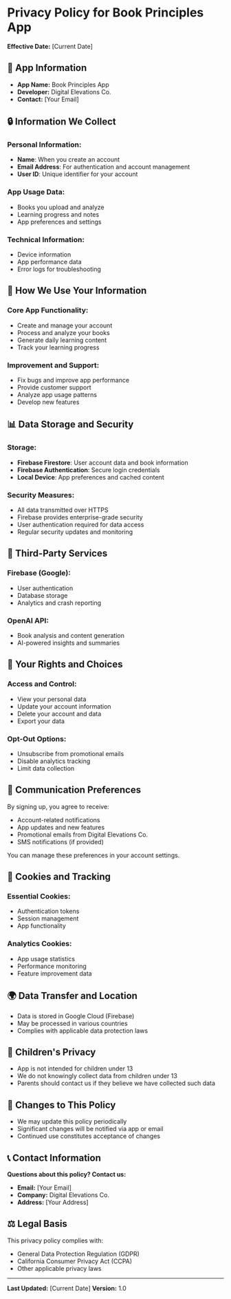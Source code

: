 # Privacy Policy for Book Principles App

**Effective Date:** [Current Date]

## 📱 **App Information**
- **App Name:** Book Principles App
- **Developer:** Digital Elevations Co.
- **Contact:** [Your Email]

## 🔒 **Information We Collect**

### **Personal Information:**
- **Name**: When you create an account
- **Email Address**: For authentication and account management
- **User ID**: Unique identifier for your account

### **App Usage Data:**
- Books you upload and analyze
- Learning progress and notes
- App preferences and settings

### **Technical Information:**
- Device information
- App performance data
- Error logs for troubleshooting

## 🚀 **How We Use Your Information**

### **Core App Functionality:**
- Create and manage your account
- Process and analyze your books
- Generate daily learning content
- Track your learning progress

### **Improvement and Support:**
- Fix bugs and improve app performance
- Provide customer support
- Analyze app usage patterns
- Develop new features

## 📊 **Data Storage and Security**

### **Storage:**
- **Firebase Firestore**: User account data and book information
- **Firebase Authentication**: Secure login credentials
- **Local Device**: App preferences and cached content

### **Security Measures:**
- All data transmitted over HTTPS
- Firebase provides enterprise-grade security
- User authentication required for data access
- Regular security updates and monitoring

## 🔐 **Third-Party Services**

### **Firebase (Google):**
- User authentication
- Database storage
- Analytics and crash reporting

### **OpenAI API:**
- Book analysis and content generation
- AI-powered insights and summaries

## 📱 **Your Rights and Choices**

### **Access and Control:**
- View your personal data
- Update your account information
- Delete your account and data
- Export your data

### **Opt-Out Options:**
- Unsubscribe from promotional emails
- Disable analytics tracking
- Limit data collection

## 📧 **Communication Preferences**

By signing up, you agree to receive:
- Account-related notifications
- App updates and new features
- Promotional emails from Digital Elevations Co.
- SMS notifications (if provided)

You can manage these preferences in your account settings.

## 🍪 **Cookies and Tracking**

### **Essential Cookies:**
- Authentication tokens
- Session management
- App functionality

### **Analytics Cookies:**
- App usage statistics
- Performance monitoring
- Feature improvement data

## 🌍 **Data Transfer and Location**

- Data is stored in Google Cloud (Firebase)
- May be processed in various countries
- Complies with applicable data protection laws

## 👶 **Children's Privacy**

- App is not intended for children under 13
- We do not knowingly collect data from children under 13
- Parents should contact us if they believe we have collected such data

## 📝 **Changes to This Policy**

- We may update this policy periodically
- Significant changes will be notified via app or email
- Continued use constitutes acceptance of changes

## 📞 **Contact Information**

**Questions about this policy? Contact us:**
- **Email:** [Your Email]
- **Company:** Digital Elevations Co.
- **Address:** [Your Address]

## ⚖️ **Legal Basis**

This privacy policy complies with:
- General Data Protection Regulation (GDPR)
- California Consumer Privacy Act (CCPA)
- Other applicable privacy laws

---

**Last Updated:** [Current Date]
**Version:** 1.0
